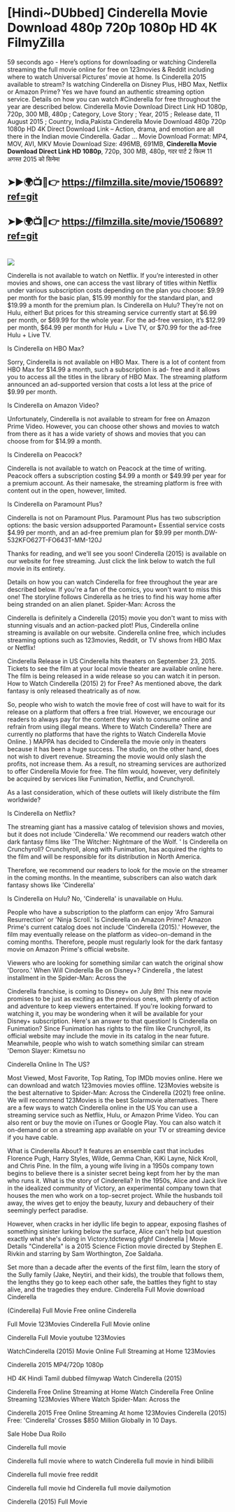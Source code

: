 # [Hindi~DUbbed] Cinderella Movie Download 480p 720p 1080p HD 4K FilmyZilla


59 seconds ago - Here’s options for downloading or watching Cinderella streaming the full movie online for free on 123movies & Reddit including where to watch Universal Pictures’ movie at home. Is Cinderella 2015 available to stream? Is watching Cinderella on Disney Plus, HBO Max, Netflix or Amazon Prime? Yes we have found an authentic streaming option service. Details on how you can watch #Cinderella for free throughout the year are described below. Cinderella Movie Download Direct Link HD 1080p, 720p, 300 MB, 480p ; Category, Love Story ; Year, 2015 ; Release date, 11 August 2015 ; Country, India,Pakista Cinderella Movie Download 480p 720p 1080p HD 4K Direct Download Link – Action, drama, and emotion are all there in the Indian movie Cinderella. Gadar ...
Movie Download Format: MP4, MOV, AVI, MKV
Movie Download Size: 496MB, 691MB, **Cinderella Movie Download Direct Link HD 1080p**, 720p, 300 MB, 480p, गदर पार्ट 2 फिल्म 11 अगस्त 2015 को सिनेमा

## ➤►🌍📺📱👉   https://filmzilla.site/movie/150689?ref=git

## ➤►🌍📺📱👉   https://filmzilla.site/movie/150689?ref=git

#

<img src="https://image.tmdb.org/t/p/w780//q7vmCCmyiHnuKGMzHZlr0fD44b9.jpg" />

Cinderella is not available to watch on Netflix. If you’re interested in other movies and shows, one can access the vast library of titles within Netflix under various subscription costs depending on the plan you choose: $9.99 per month for the basic plan, $15.99 monthly for the standard plan, and $19.99 a month for the premium plan. Is Cinderella on Hulu? They’re not on Hulu, either! But prices for this streaming service currently start at $6.99 per month, or $69.99 for the whole year. For the ad-free version, it’s $12.99 per month, $64.99 per month for Hulu + Live TV, or $70.99 for the ad-free Hulu + Live TV.

Is Cinderella on HBO Max?

Sorry, Cinderella is not available on HBO Max. There is a lot of content from HBO Max for $14.99 a month, such a subscription is ad- free and it allows you to access all the titles in the library of HBO Max. The streaming platform announced an ad-supported version that costs a lot less at the price of $9.99 per month.

Is Cinderella on Amazon Video?

Unfortunately, Cinderella is not available to stream for free on Amazon Prime Video. However, you can choose other shows and movies to watch from there as it has a wide variety of shows and movies that you can choose from for $14.99 a month.

Is Cinderella on Peacock?

Cinderella is not available to watch on Peacock at the time of writing. Peacock offers a subscription costing $4.99 a month or $49.99 per year for a premium account. As their namesake, the streaming platform is free with content out in the open, however, limited.

Is Cinderella on Paramount Plus?

Cinderella is not on Paramount Plus. Paramount Plus has two subscription options: the basic version adsupported Paramount+ Essential service costs $4.99 per month, and an ad-free premium plan for $9.99 per month.DW-532KFO627T-FO643T-MM-120J

Thanks for reading, and we'll see you soon! Cinderella (2015) is available on our website for free streaming. Just click the link below to watch the full movie in its entirety.

Details on how you can watch Cinderella for free throughout the year are described below. If you're a fan of the comics, you won't want to miss this one! The storyline follows Cinderella as he tries to find his way home after being stranded on an alien planet. Spider-Man: Across the

Cinderella is definitely a Cinderella (2015) movie you don't want to miss with stunning visuals and an action-packed plot! Plus, Cinderella online streaming is available on our website. Cinderella online free, which includes streaming options such as 123movies, Reddit, or TV shows from HBO Max or Netflix!

Cinderella Release in US Cinderella hits theaters on September 23, 2015. Tickets to see the film at your local movie theater are available online here. The film is being released in a wide release so you can watch it in person. How to Watch Cinderella (2015) 2) for Free? As mentioned above, the dark fantasy is only released theatrically as of now.

So, people who wish to watch the movie free of cost will have to wait for its release on a platform that offers a free trial. However, we encourage our readers to always pay for the content they wish to consume online and refrain from using illegal means. Where to Watch Cinderella? There are currently no platforms that have the rights to Watch Cinderella Movie Online. ) MAPPA has decided to Cinderella the movie only in theaters because it has been a huge success. The studio, on the other hand, does not wish to divert revenue. Streaming the movie would only slash the profits, not increase them. As a result, no streaming services are authorized to offer Cinderella Movie for free. The film would, however, very definitely be acquired by services like Funimation, Netflix, and Crunchyroll.

As a last consideration, which of these outlets will likely distribute the film worldwide?

Is Cinderella on Netflix?

The streaming giant has a massive catalog of television shows and movies, but it does not include 'Cinderella.' We recommend our readers watch other dark fantasy films like 'The Witcher: Nightmare of the Wolf. ' Is Cinderella on Crunchyroll? Crunchyroll, along with Funimation, has acquired the rights to the film and will be responsible for its distribution in North America.

Therefore, we recommend our readers to look for the movie on the streamer in the coming months. In the meantime, subscribers can also watch dark fantasy shows like 'Cinderella'

Is Cinderella on Hulu? No, 'Cinderella' is unavailable on Hulu.

People who have a subscription to the platform can enjoy 'Afro Samurai Resurrection' or 'Ninja Scroll.' Is Cinderella on Amazon Prime? Amazon Prime's current catalog does not include 'Cinderella (2015).' However, the film may eventually release on the platform as video-on-demand in the coming months. Therefore, people must regularly look for the dark fantasy movie on Amazon Prime's official website.

Viewers who are looking for something similar can watch the original show 'Dororo.' When Will Cinderella Be on Disney+? Cinderella , the latest installment in the Spider-Man: Across the

Cinderella franchise, is coming to Disney+ on July 8th! This new movie promises to be just as exciting as the previous ones, with plenty of action and adventure to keep viewers entertained. If you're looking forward to watching it, you may be wondering when it will be available for your Disney+ subscription. Here's an answer to that question! Is Cinderella on Funimation? Since Funimation has rights to the film like Crunchyroll, its official website may include the movie in its catalog in the near future. Meanwhile, people who wish to watch something similar can stream 'Demon Slayer: Kimetsu no

Cinderella Online In The US?

Most Viewed, Most Favorite, Top Rating, Top IMDb movies online. Here we can download and watch 123movies movies offline. 123Movies website is the best alternative to Spider-Man: Across the Cinderella (2021) free online. We will recommend 123Movies is the best Solarmovie alternatives. There are a few ways to watch Cinderella online in the US You can use a streaming service such as Netflix, Hulu, or Amazon Prime Video. You can also rent or buy the movie on iTunes or Google Play. You can also watch it on-demand or on a streaming app available on your TV or streaming device if you have cable.

What is Cinderella About? It features an ensemble cast that includes Florence Pugh, Harry Styles, Wilde, Gemma Chan, KiKi Layne, Nick Kroll, and Chris Pine. In the film, a young wife living in a 1950s company town begins to believe there is a sinister secret being kept from her by the man who runs it. What is the story of Cinderella? In the 1950s, Alice and Jack live in the idealized community of Victory, an experimental company town that houses the men who work on a top-secret project. While the husbands toil away, the wives get to enjoy the beauty, luxury and debauchery of their seemingly perfect paradise.

However, when cracks in her idyllic life begin to appear, exposing flashes of something sinister lurking below the surface, Alice can't help but question exactly what she's doing in Victory.tdctewsg gfghf Cinderella | Movie Details "Cinderella" is a 2015 Science Fiction movie directed by Stephen E. Rivkin and starring by Sam Worthington, Zoe Saldaña.

Set more than a decade after the events of the first film, learn the story of the Sully family (Jake, Neytiri, and their kids), the trouble that follows them, the lengths they go to keep each other safe, the battles they fight to stay alive, and the tragedies they endure. Cinderella Full Movie download Cinderella

(Cinderella) Full Movie Free online Cinderella

Full Movie 123Movies Cinderella Full Movie online

Cinderella Full Movie youtube 123Movies

WatchCinderella (2015) Movie Online Full Streaming at Home 123Movies

Cinderella 2015 MP4/720p 1080p

HD 4K Hindi Tamil dubbed filmywap Watch Cinderella (2015)

Cinderella Free Online Streaming at Home Watch Cinderella Free Online Streaming 123Movies Where Watch Spider-Man: Across the

Cinderella 2015 Free Online Streaming At home 123Movies Cinderella (2015) Free: 'Cinderella' Crosses $850 Million Globally in 10 Days.

Sale Hobe Dua Roilo

Cinderella full movie

Cinderella full movie where to watch Cinderella full movie in hindi bilibili

Cinderella full movie free reddit

Cinderella full movie hd Cinderella full movie dailymotion

Cinderella (2015) Full Movie
